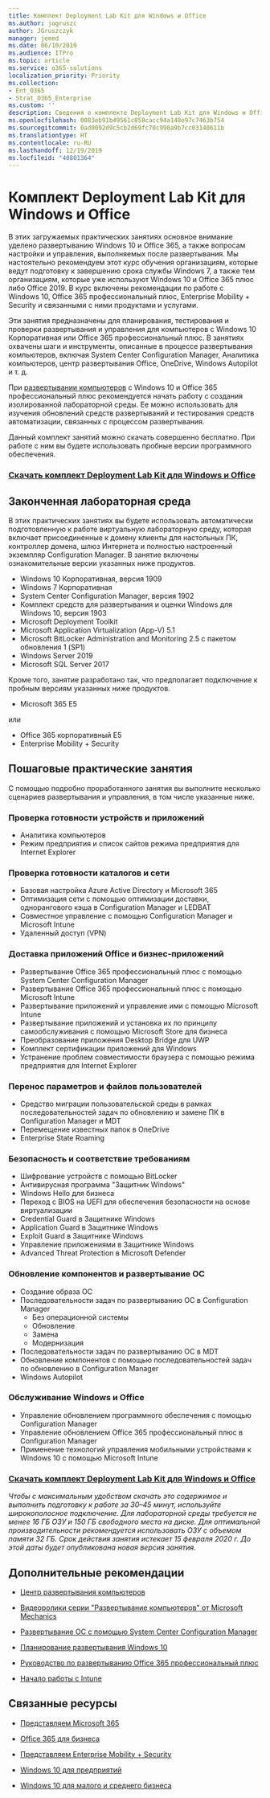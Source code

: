 ```yaml
---
title: Комплект Deployment Lab Kit для Windows и Office
ms.author: jogruszc
author: JGruszczyk
manager: jemed
ms.date: 06/10/2019
ms.audience: ITPro
ms.topic: article
ms.service: o365-solutions
localization_priority: Priority
ms.collection:
- Ent_O365
- Strat_O365_Enterprise
ms.custom: ''
description: Сведения о комплекте Deployment Lab Kit для Windows и Office и способе его получения
ms.openlocfilehash: 0083eb91b49561c858cacc94a148e97c7463b754
ms.sourcegitcommit: 0ad0092d9c5cb2d69fc70c990a9b7cc03140611b
ms.translationtype: HT
ms.contentlocale: ru-RU
ms.lasthandoff: 12/19/2019
ms.locfileid: "40801364"
---
```

# <a name="windows-and-office-deployment-lab-kit"></a>Комплект Deployment Lab Kit для Windows и Office

В этих загружаемых практических занятиях основное внимание уделено развертыванию Windows 10 и Office 365, а также вопросам настройки и управления, выполняемых после развертывания. Мы настоятельно рекомендуем этот курс обучения организациям, которые ведут подготовку к завершению срока службы Windows 7, а также тем организациям, которые уже используют Windows 10 и Office 365 плюс либо Office 2019. В курс включены рекомендации по работе с Windows 10, Office 365 профессиональный плюс, Enterprise Mobility + Security и связанными с ними продуктами и услугами.

Эти занятия предназначены для планирования, тестирования и проверки развертывания и управления для компьютеров с Windows 10 Корпоративная или Office 365 профессиональный плюс. В занятиях охвачены шаги и инструменты, описанные в процессе развертывания компьютеров, включая System Center Configuration Manager, Аналитика компьютеров, центр развертывания Office, OneDrive, Windows Autopilot и т. д.

При [развертывании компьютеров](https://www.aka.ms/howtoshift) с Windows 10 и Office 365 профессиональный плюс рекомендуется начать работу с создания изолированной лабораторной среды. Ее можно использовать для изучения обновлений средств развертываний и тестирования средств автоматизации, связанных с процессом развертывания.

Данный комплект занятий можно скачать совершенно бесплатно. При работе с ним вы будете использовать пробные версии программного обеспечения.

### <a name="download-the-windows-and-office-deployment-lab-kithttpswwwmicrosoftcomevalcenterevaluate-lab-kit"></a>[**Скачать комплект Deployment Lab Kit для Windows и Office**](https://www.microsoft.com/evalcenter/evaluate-lab-kit)

## <a name="a-complete-lab-environment"></a>**Законченная лабораторная среда**

В этих практических занятиях вы будете использовать автоматически подготовленную к работе виртуальную лабораторную среду, которая включает присоединенные к домену клиенты для настольных ПК, контроллер домена, шлюз Интернета и полностью настроенный экземпляр Configuration Manager. В занятие включены ознакомительные версии указанных ниже продуктов.

  - Windows 10 Корпоративная, версия 1909
  - Windows 7 Корпоративная
  - System Center Configuration Manager, версия 1902
  - Комплект средств для развертывания и оценки Windows для Windows 10, версия 1903
  - Microsoft Deployment Toolkit
  - Microsoft Application Virtualization (App-V) 5.1
  - Microsoft BitLocker Administration and Monitoring 2.5 с пакетом обновления 1 (SP1)
  - Windows Server 2019
  - Microsoft SQL Server 2017

Кроме того, занятие разработано так, что предполагает подключение к пробным версиям указанных ниже продуктов. 

  - Microsoft 365 E5

или
  - Office 365 корпоративный E5
  - Enterprise Mobility + Security

## <a name="step-by-step-labs"></a>**Пошаговые практические занятия**

С помощью подробно проработанного занятия вы выполните несколько сценариев развертывания и управления, в том числе указанные ниже.

### <a name="device-and-app-readiness"></a>**Проверка готовности устройств и приложений**

  - Аналитика компьютеров
  - Режим предприятия и список сайтов режима предприятия для Internet Explorer

### <a name="directory-and-network-readiness"></a>**Проверка готовности каталогов и сети**

  - Базовая настройка Azure Active Directory и Microsoft 365
  - Оптимизация сети с помощью оптимизации доставки, однорангового кэша в Configuration Manager и LEDBAT
  - Совместное управление с помощью Configuration Manager и Microsoft Intune
  - Удаленный доступ (VPN)

### <a name="office-and-lob-app-delivery"></a>**Доставка приложений Office и бизнес-приложений**

  - Развертывание Office 365 профессиональный плюс c помощью System Center Configuration Manager
  - Развертывание Office 365 профессиональный плюс с помощью Microsoft Intune
  - Развертывание приложений и управление ими с помощью Microsoft Intune
  - Развертывание приложений и установка их по принципу самообслуживания с помощью Microsoft Store для бизнеса
  - Преобразование приложения Desktop Bridge для UWP
  - Комплект сертификации приложений для Windows
  - Устранение проблем совместимости браузера с помощью режима предприятия для Internet Explorer

### <a name="user-file-and-settings-migration"></a>**Перенос параметров и файлов пользователей**

  - Средство миграции пользовательской среды в рамках последовательностей задач по обновлению и замене ПК в Configuration Manager и MDT
  - Перемещение известных папок в OneDrive
  - Enterprise State Roaming

### <a name="security-and-compliance"></a>**Безопасность и соответствие требованиям**

  - Шифрование устройств с помощью BitLocker
  - Антивирусная программа "Защитник Windows"
  - Windows Hello для бизнеса
  - Переход с BIOS на UEFI для обеспечения безопасности на основе виртуализации
  - Credential Guard в Защитнике Windows
  - Application Guard в Защитнике Windows
  - Exploit Guard в Защитнике Windows
  - Управление приложениями в Защитнике Windows
  - Advanced Threat Protection в Microsoft Defender

### <a name="os-deployment-and-feature-updates"></a>**Обновление компонентов и развертывание ОС**

  - Создание образа ОС
  - Последовательности задач по развертыванию ОС в Configuration Manager
      - Без операционной системы
      - Обновление
      - Замена
      - Модернизация
  - Последовательности задач по развертыванию ОС в MDT
  - Обновление компонентов с помощью последовательностей задач по обновлению в Configuration Manager
  - Windows Autopilot

### <a name="windows-and-office-servicing"></a>**Обслуживание Windows и Office**

  - Управление обновлением программного обеспечения с помощью Configuration Manager
  - Управление обновлением Office 365 профессиональный плюс в Configuration Manager
  - Применение технологий управления мобильными устройствами к Windows 10 с помощью Microsoft Intune

### <a name="download-the-windows-and-office-deployment-lab-kithttpswwwmicrosoftcomevalcenterevaluate-lab-kit"></a>[**Скачать комплект Deployment Lab Kit для Windows и Office**](https://www.microsoft.com/evalcenter/evaluate-lab-kit)

*Чтобы с максимальным удобством скачать это содержимое и выполнить подготовку к работе за 30–45 минут, используйте широкополосное подключение. Для лабораторной среды требуется не менее 16 ГБ ОЗУ и 150 ГБ свободного места на диске. Для оптимальной производительности рекомендуется использовать ОЗУ с объемом памяти 32 ГБ. Срок действия занятия истекает 15 февраля 2020 г. До этой даты будет опубликована новая версия занятия.*

## <a name="additional-guidance"></a>**Дополнительные рекомендации**

  - [Центр развертывания компьютеров](https://www.aka.ms/howtoshift)

  - [Видеоролики серии "Развертывание компьютеров" от Microsoft Mechanics](https://www.aka.ms/watchhowtoshift)

  - [Развертывание ОС с помощью System Center Configuration Manager](https://docs.microsoft.com/sccm/osd/understand/introduction-to-operating-system-deployment)

  - [<span class="underline">Планирование развертывания Windows 10</span>](https://docs.microsoft.com/windows/deployment/planning/index)

  - [<span class="underline">Руководство по развертыванию Office 365 профессиональный плюс</span>](https://docs.microsoft.com/deployoffice/deployment-guide-for-office-365-proplus)

  - [<span class="underline">Начало работы с Intune</span>](https://docs.microsoft.com/intune/get-started-evaluation)

## <a name="related-resources"></a>**Связанные ресурсы**

  - [<span class="underline">Представляем Microsoft 365</span>](https://www.microsoft.com/microsoft-365/default.aspx)

  - [<span class="underline">Office 365 для бизнеса</span>](https://products.office.com/business/office)

  - [<span class="underline">Представляем Enterprise Mobility + Security</span>](https://www.microsoft.com/cloud-platform/enterprise-mobility-security)

  - [<span class="underline">Windows 10 для предприятий</span>](https://www.microsoft.com/WindowsForBusiness/windows-for-enterprise)

  - [<span class="underline">Windows 10 для малого и среднего бизнеса</span>](https://www.microsoft.com/WindowsForBusiness/windows-for-small-business)
